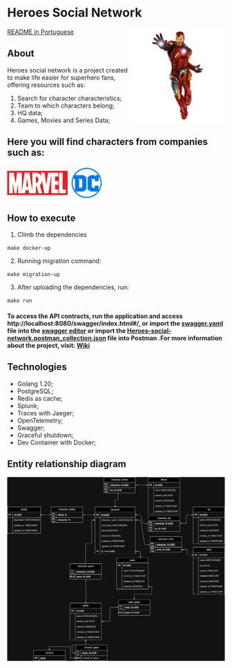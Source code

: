 # Heroes Social Network

[README in Portuguese](README_pt.md)
<img align="right" width="220px" src="docs/assets/ironman.png">

## About

Heroes social network is a project created to make life easier for superhero fans, offering resources such as:

1. Search for character characteristics;
2. Team to which characters belong;
3. HQ data;
4. Games, Movies and Series Data;


## Here you will find characters from companies such as:

<img align="center" width="140px" src="docs/assets/marvel.png">
<img align="center" width="80px" src="docs/assets/DC_Comics_logo.png">



## How to execute

1. Climb the dependencies
~~~ make 
make docker-up
~~~

2. Running migration command:
~~~
make migration-up
~~~

3. After uploading the dependencies, run:
~~~
make run
~~~
#### To access the API contracts, run the application and access http://localhost:8080/swagger/index.html#/, or import the [swagger.yaml](/docs/swagger.yaml) file into the [swagger editor](https://editor.swagger.io/) or import the [Heroes-social-network.postman_collection.json](/docs/heroes-social-network.postman_collection.json) file into Postman .For more information about the project, visit: [Wiki](https://github.com/LeandroAlcantara-1997/heroes-social-network/wiki)


## Technologies

* Golang 1.20;
* PostgreSQL;
* Redis as cache;
* Splunk;
* Traces with Jaeger;
* OpenTelemetry;
* Swagger;
* Graceful shutdown;
* Dev Container with Docker;


## Entity relationship diagram

![diagram](/docs/assets/heroes-social-network.jpg)